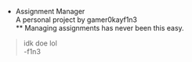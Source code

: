 * Assignment Manager  
A personal project by gamer0kayf1n3  
** Managing assignments has never been this easy.  
> idk doe lol  
-f1n3  